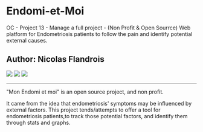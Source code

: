 <!--
*** Markdown
*** coding: utf-8
*** Author: Nicolas Flandrois
*** Date:   Tue 02 June 2020 15:03:07
*** Last Modified time: Wed 24 March 2021 16:47:31 CET
 -->

<!--
Project Description:
"Mon Endomi et moi" is an open source project, and non profit.
It came from the idea that endometriosis' symptoms may be influenced by
external factors. This project tends/attempts to offer a tool for
endometriosis patients,to track those potential factors, and identify them
through stats and graphs.
-->

# Endomi-et-Moi
OC - Project 13 - Manage a full project - (Non Profit &amp; Open Sourrce) Web platform for Endometriosis patients to follow the pain and identify potential external causes.

## Author: Nicolas Flandrois

![](https://img.shields.io/badge/Python-%3E%3D3.9-blue.svg)  ![](https://img.shields.io/badge/Django-%3E%3D3.1.6-brightgreen.svg) ![](https://img.shields.io/badge/Database-MySQL-yellow.svg)

---
"Mon Endomi et moi" is an open source project, and non profit.

It came from the idea that endometriosis' symptoms may be influenced by
external factors. This project tends/attempts to offer a tool for
endometriosis patients,to track those potential factors, and identify them
through stats and graphs.
